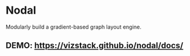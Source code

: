 # Nodal
Modularly build a gradient-based graph layout engine.

## DEMO: https://vizstack.github.io/nodal/docs/
